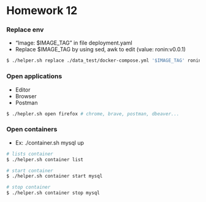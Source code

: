 # Homework 12

### Replace env
- “Image: $IMAGE_TAG” in file deployment.yaml
- Replace $IMAGE_TAG by using sed, awk to edit (value: ronin:v0.0.1)

```bash
$ ./helper.sh replace ./data_test/docker-compose.yml '$IMAGE_TAG' ronin:v0.0.1
```

### Open applications 
- Editor
- Browser
- Postman

```bash
$ ./hepler.sh open firefox # chrome, brave, postman, dbeaver... 
```

### Open containers
- Ex: ./container.sh mysql up

```bash
# lists container
$ ./helper.sh container list

# start container
$ ./helper.sh container start mysql

# stop container
$ ./helper.sh container stop mysql
```
